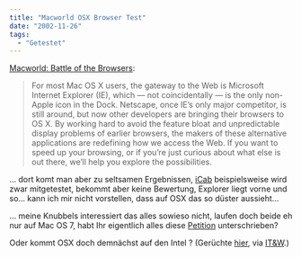 ```yaml
---
title: "Macworld OSX Browser Test"
date: "2002-11-26"
tags:
  - "Getestet"
---
```


[Macworld: Battle of the Browsers](https://web.archive.org/web/20030706201125/http://www.macworld.com/2002/12/features/browsers/ "Macworld: Battle of the Browsers"):

> For most Mac OS X users, the gateway to the Web is Microsoft Internet Explorer (IE), which — not coincidentally — is the only non-Apple icon in the Dock. Netscape, once IE’s only major competitor, is still around, but now other developers are bringing their browsers to OS X. By working hard to avoid the feature bloat and unpredictable display problems of earlier browsers, the makers of these alternative applications are redefining how we access the Web. If you want to speed up your browsing, or if you’re just curious about what else is out there, we’ll help you explore the possibilities.

… dort komt man aber zu seltsamen Ergebnissen, [iCab](https://web.archive.org/web/20030706201125/http://www.icab.de/) beispielsweise wird zwar mitgetestet, bekommt aber keine Bewertung, Explorer liegt vorne und so… kann ich mir nicht vorstellen, dass auf OSX das so düster aussieht…

… meine Knubbels interessiert das alles sowieso nicht, laufen doch beide eh nur auf Mac OS 7, habt Ihr eigentlich alles diese [Petition](https://web.archive.org/web/20030706201125/http://www.petitiononline.com/macos8x/petition.html "Petition für die Freigabe von Mac OS 8") unterschrieben?

Oder kommt OSX doch demnächst auf den Intel ? (Gerüchte [hier](https://web.archive.org/web/20030706201125/http://forums.macrumors.com/showthread.php?threadid=14853), via [IT&W](https://web.archive.org/web/20030706201125/http://www.industrial-technology-and-witchcraft.de/index.php?id=P414).)
